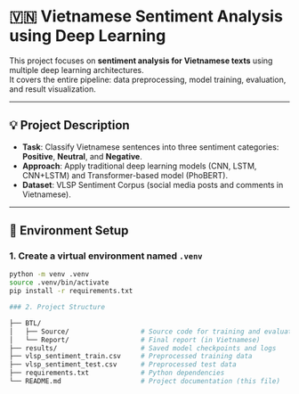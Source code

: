 # 🇻🇳 Vietnamese Sentiment Analysis using Deep Learning

This project focuses on **sentiment analysis for Vietnamese texts** using multiple deep learning architectures.  
It covers the entire pipeline: data preprocessing, model training, evaluation, and result visualization.

---

## 💡 Project Description

- **Task**: Classify Vietnamese sentences into three sentiment categories: **Positive**, **Neutral**, and **Negative**.
- **Approach**: Apply traditional deep learning models (CNN, LSTM, CNN+LSTM) and Transformer-based model (PhoBERT).
- **Dataset**: VLSP Sentiment Corpus (social media posts and comments in Vietnamese).

---

## 🔧 Environment Setup

### 1. Create a virtual environment named `.venv`

```bash
python -m venv .venv
source .venv/bin/activate
pip install -r requirements.txt

### 2. Project Structure

├── BTL/
│   ├── Source/                  # Source code for training and evaluation
│   └── Report/                  # Final report (in Vietnamese)
├── results/                     # Saved model checkpoints and logs
├── vlsp_sentiment_train.csv     # Preprocessed training data
├── vlsp_sentiment_test.csv      # Preprocessed test data
├── requirements.txt             # Python dependencies
└── README.md                    # Project documentation (this file)

